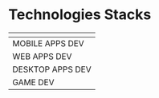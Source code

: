 # Technologies Stacks

<table data-view="cards"><thead><tr><th></th></tr></thead><tbody><tr><td>MOBILE APPS DEV</td></tr><tr><td>WEB APPS DEV</td></tr><tr><td>DESKTOP APPS DEV</td></tr><tr><td>GAME DEV</td></tr></tbody></table>

